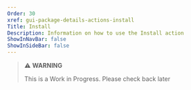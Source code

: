 ```yaml
---
Order: 30
xref: gui-package-details-actions-install
Title: Install
Description: Information on how to use the Install action
ShowInNavBar: false
ShowInSideBar: false
---
```


> :warning: **WARNING**
>
> This is a Work in Progress. Please check back later